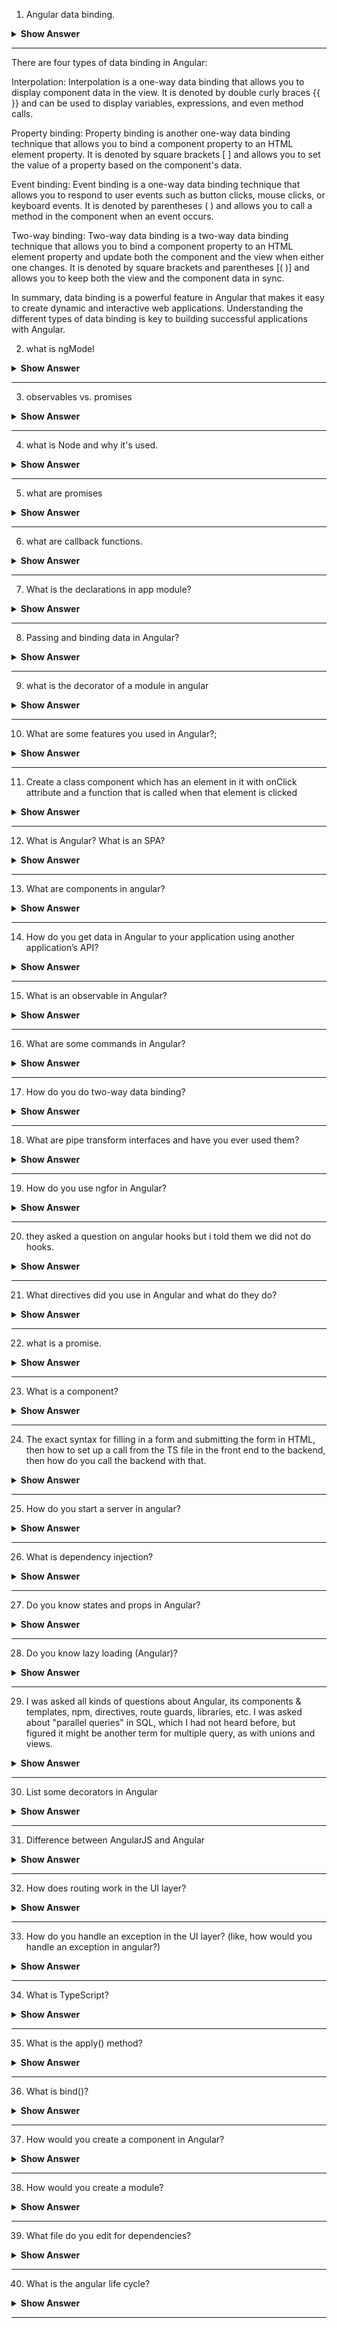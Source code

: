 1. Angular data binding.

<details><summary><b> Show Answer</b></summary>
  
<blockquote>

Angular supports one way data binding and two way data binding. 

</blockquote>

</details>

---
There are four types of data binding in Angular:

Interpolation: Interpolation is a one-way data binding that allows you to display component data in the view. It is denoted by double curly braces {{ }} and can be used to display variables, expressions, and even method calls.

Property binding: Property binding is another one-way data binding technique that allows you to bind a component property to an HTML element property. It is denoted by square brackets [ ] and allows you to set the value of a property based on the component's data.

Event binding: Event binding is a one-way data binding technique that allows you to respond to user events such as button clicks, mouse clicks, or keyboard events. It is denoted by parentheses ( ) and allows you to call a method in the component when an event occurs.

Two-way binding: Two-way data binding is a two-way data binding technique that allows you to bind a component property to an HTML element property and update both the component and the view when either one changes. It is denoted by square brackets and parentheses [( )] and allows you to keep both the view and the component data in sync.

In summary, data binding is a powerful feature in Angular that makes it easy to create dynamic and interactive web applications. Understanding the different types of data binding is key to building successful applications with Angular.


2. what is ngModel

<details><summary><b> Show Answer</b></summary>
  
<blockquote>

ngModel is an Angular directive that provides two-way data binding between a form control element and a component's property. It allows you to bind an input, select, or textarea element to a component property, and automatically updates the component property when the user interacts with the form control, and vice versa.

</blockquote>

</details>

---


3. observables vs. promises

<details><summary><b> Show Answer</b></summary>
  
<blockquote>

Promises:

Promises are an ES6 feature that allows you to handle asynchronous code in a more synchronous way.
Promises represent a single value or an error that will be available in the future.
Promises can be in one of three states: pending, fulfilled, or rejected.
Promises can only be resolved or rejected once.
You can chain multiple promises using .then() and .catch() methods.
Promises are not cancellable once they are initiated.
Observables:

Observables are a feature of RxJS library that allows you to handle asynchronous code in a more flexible way.
Observables can represent a stream of multiple values that will be available in the future.
Observables can emit values multiple times.
Observables can be subscribed to and can emit values asynchronously over time.
Observables can be transformed and combined using operators.
Observables are cancellable using the unsubscribe() method.
In summary, Promises are useful for handling a single asynchronous operation that will complete in the future, while Observables are useful for handling streams of asynchronous data that may emit values over time. Observables provide more flexibility and can be cancelled, transformed, and combined using operators.


</blockquote>

</details>

---


4. what is Node and why it's used.

<details><summary><b> Show Answer</b></summary>
  
<blockquote>

Node.js, commonly referred to as Node, is an open-source, cross-platform JavaScript runtime environment built on the V8 JavaScript engine of Google Chrome. It allows developers to run JavaScript on the server-side to build fast, scalable, and high-performance network applications.

Node.js uses an event-driven, non-blocking I/O model, which makes it ideal for building applications that require real-time data processing, such as chat applications, gaming, and streaming services. It also makes it possible to handle a large number of connections with less overhead than traditional server-side technologies, such as PHP or Java.

Node.js provides a rich set of built-in modules that simplify the development of web applications, including HTTP, File System, Stream, and OS. In addition to the built-in modules, Node.js has a vast ecosystem of third-party modules available through the npm (Node Package Manager) registry. These modules enable developers to quickly and easily add functionality to their applications.

Node.js is used in a wide range of applications, including web applications, mobile applications, desktop applications, IoT (Internet of Things), and cloud applications. It is also popular for building microservices, APIs, and serverless applications. Many large companies, such as Netflix, LinkedIn, Walmart, and PayPal, use Node.js to power their applications and services.

</blockquote>

</details>

---


5. what are promises

<details><summary><b> Show Answer</b></summary>
  
<blockquote>
Promises are a feature of JavaScript that allow you to handle asynchronous code in a more synchronous way. They were introduced in ES6 (ECMAScript 2015) and are now a core part of the JavaScript language.

A Promise is an object that represents a value that may not be available yet, but will be at some point in the future. It is a placeholder for a future value, or for a future error. Promises can have one of three states: pending, fulfilled, or rejected.

When a Promise is pending, it means that the operation it represents is still in progress and the result is not yet available. When a Promise is fulfilled, it means that the operation has completed successfully, and the result is available. When a Promise is rejected, it means that the operation has failed, and an error is available.

Promises are created using the Promise constructor, which takes a function as an argument. The function takes two parameters: resolve and reject. resolve is a function that is called when the operation is successful, and reject is a function that is called when the operation fails.

Promises have two main methods for handling their results: then() and catch(). The then() method is used to handle the successful completion of a Promise, and the catch() method is used to handle any errors that occur.


</blockquote>

</details>

---

6. what are callback functions.

<details><summary><b> Show Answer</b></summary>
  
<blockquote>



</blockquote>

</details>

---

7. What is the declarations in app module?

<details><summary><b> Show Answer</b></summary>
  
<blockquote>



</blockquote>

</details>

---

8. Passing and binding data in Angular?

<details><summary><b> Show Answer</b></summary>
  
<blockquote>



</blockquote>

</details>

---

9. what is the decorator of a module in angular

<details><summary><b> Show Answer</b></summary>
  
<blockquote>



</blockquote>

</details>

---

10. What are some features you used in Angular?;

<details><summary><b> Show Answer</b></summary>
  
<blockquote>



</blockquote>

</details>

---

11. Create a class component which has an element in it with onClick attribute and a function that is called when that element is clicked

<details><summary><b> Show Answer</b></summary>
  
<blockquote>



</blockquote>

</details>

---

12. What is Angular? What is an SPA?

<details><summary><b> Show Answer</b></summary>
  
<blockquote>



</blockquote>

</details>

---

13. What are components in angular?

<details><summary><b> Show Answer</b></summary>
  
<blockquote>



</blockquote>

</details>

---

14. How do you get data in Angular to your application using another application’s API?

<details><summary><b> Show Answer</b></summary>
  
<blockquote>



</blockquote>

</details>

---

15. What is an observable in Angular?

<details><summary><b> Show Answer</b></summary>
  
<blockquote>



</blockquote>

</details>

---


16. What are some commands in Angular?

<details><summary><b> Show Answer</b></summary>
  
<blockquote>



</blockquote>

</details>

---


17. How do you do two-way data binding?

<details><summary><b> Show Answer</b></summary>
  
<blockquote>



</blockquote>

</details>

---


18. What are pipe transform interfaces and have you ever used them? 

<details><summary><b> Show Answer</b></summary>
  
<blockquote>



</blockquote>

</details>

---


19. How do you use ngfor in Angular? 

<details><summary><b> Show Answer</b></summary>
  
<blockquote>



</blockquote>

</details>

---


20. they asked a question on angular hooks but i told them we did not do hooks.

<details><summary><b> Show Answer</b></summary>
  
<blockquote>



</blockquote>

</details>

---


21. What directives did you use in Angular and what do they do?

<details><summary><b> Show Answer</b></summary>
  
<blockquote>



</blockquote>

</details>

---


22. what is a promise.

<details><summary><b> Show Answer</b></summary>
  
<blockquote>



</blockquote>

</details>

---


23. What is a component?

<details><summary><b> Show Answer</b></summary>
  
<blockquote>



</blockquote>

</details>

---

24. The exact syntax for filling in a form and submitting the form in HTML, then how to set up a call from the TS file in the front end to the backend, then how do you call the backend with that. 

<details><summary><b> Show Answer</b></summary>
  
<blockquote>



</blockquote>

</details>

---

25. How do you start a server in angular?

<details><summary><b> Show Answer</b></summary>
  
<blockquote>



</blockquote>

</details>

---

26. What is dependency injection?

<details><summary><b> Show Answer</b></summary>
  
<blockquote>



</blockquote>

</details>

---

27. Do you know states and props in Angular?

<details><summary><b> Show Answer</b></summary>
  
<blockquote>



</blockquote>

</details>

---

28. Do you know lazy loading (Angular)?

<details><summary><b> Show Answer</b></summary>
  
<blockquote>



</blockquote>

</details>

---

29. I was asked all kinds of questions about Angular, its components & templates, npm, directives, route guards, libraries, etc. I was asked about "parallel queries" in SQL, which I had not heard before, but figured it might be another term for multiple query, as with unions and views. 

<details><summary><b> Show Answer</b></summary>
  
<blockquote>



</blockquote>

</details>

---

30. List some decorators in Angular

<details><summary><b> Show Answer</b></summary>
  
<blockquote>



</blockquote>

</details>

---

31. Difference between AngularJS and Angular

<details><summary><b> Show Answer</b></summary>
  
<blockquote>



</blockquote>

</details>

---

32. How does routing work in the UI layer?

<details><summary><b> Show Answer</b></summary>
  
<blockquote>



</blockquote>

</details>

---

33. How do you handle an exception in the UI layer? (like, how would you handle an exception in angular?)

<details><summary><b> Show Answer</b></summary>
  
<blockquote>



</blockquote>

</details>

---

34. What is TypeScript?

<details><summary><b> Show Answer</b></summary>
  
<blockquote>



</blockquote>

</details>

---

35. What is the apply() method?

<details><summary><b> Show Answer</b></summary>
  
<blockquote>



</blockquote>

</details>

---

36. What is bind()?

<details><summary><b> Show Answer</b></summary>
  
<blockquote>



</blockquote>

</details>

---

37. How would you create a component in Angular?

<details><summary><b> Show Answer</b></summary>
  
<blockquote>



</blockquote>

</details>

---

38. How would you create a module?

<details><summary><b> Show Answer</b></summary>
  
<blockquote>



</blockquote>

</details>

---

39. What file do you edit for dependencies?

<details><summary><b> Show Answer</b></summary>
  
<blockquote>



</blockquote>

</details>

---


40. What is the angular life cycle?

<details><summary><b> Show Answer</b></summary>
  
<blockquote>



</blockquote>

</details>

---
